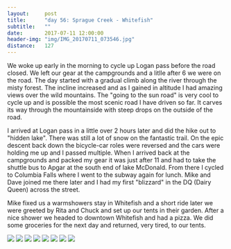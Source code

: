 ```yaml
---
layout:     post
title:      "day 56: Sprague Creek - Whitefish"
subtitle:   ""
date:       2017-07-11 12:00:00
header-img: "img/IMG_20170711_073546.jpg"
distance:   127
---
```


We woke up early in the morning to cycle up Logan pass before the road closed.
We left our gear at the campgrounds and a litlle after 6 we were on the road.
The day started with a gradual climb along the river through the misty forest.
The incline increased and as I gained in altitude I had amazing views over the wild mountains.
The "going to the sun road" is very cool to cycle up and is possible the most scenic road I have driven so far.
It carves its way through the mountainside with steep drops on the outside of the road.

I arrived at Logan pass in a little over 2 hours later and did the hike out to "hidden lake".
There was still a lot of snow on the fantastic trail.
On the epic descent back down the bicycle-car roles were reversed and the cars were holding me up and I passed multiple.
When I arrived back at the campgrounds and packed my gear it was just after 11 and had to take the shuttle bus to Apgar at the south end of lake McDonald.
From there I cycled to Columbia Falls where I went to the subway again for lunch.
Mike and Dave joined me there later and I had my first "blizzard" in the DQ (Dairy Queen) across the street.

Mike fixed us a warmshowers stay in Whitefish and a short ride later we were greeted by Rita and Chuck and set up our tents in their garden.
After a nice shower we headed to downtown Whitefish and had a pizza.
We did some groceries for the next day and returned, very tired, to our tents.


<img src="{{ site.baseurl }}/img/IMG_20170711_064906.jpg">
<span class="caption text-muted"></span>

<img src="{{ site.baseurl }}/img/IMG_20170711_070058.jpg">
<span class="caption text-muted"></span>

<img src="{{ site.baseurl }}/img/IMG_20170711_071914.jpg">
<span class="caption text-muted"></span>

<img src="{{ site.baseurl }}/img/IMG_20170711_074447.jpg">
<span class="caption text-muted"></span>

<img src="{{ site.baseurl }}/img/IMG_20170711_084611.jpg">
<span class="caption text-muted"></span>

<img src="{{ site.baseurl }}/img/IMG_20170711_090610.jpg">
<span class="caption text-muted"></span>

<img src="{{ site.baseurl }}/img/IMG_20170711_095606.jpg">
<span class="caption text-muted"></span>

<img src="{{ site.baseurl }}/img/IMG_20170711_174044.jpg">
<span class="caption text-muted"></span>
